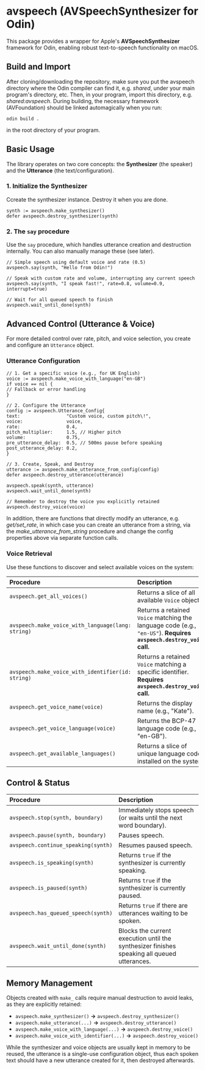 # avspeech (AVSpeechSynthesizer for Odin)

This package provides a wrapper for Apple's **AVSpeechSynthesizer** framework for Odin, enabling robust text-to-speech functionality on macOS.

## Build and Import

After cloning/downloading the repository, make sure you put the avspeech directory where the Odin compiler can find it, e.g. *shared*, under your main program's directory, etc. Then, in your program, import this directory, e.g. *shared:avspeech*. During building, the necessary framework (AVFoundation) should be linked automagically when you run:

```
odin build .
```

in the root directory of your program.

##  Basic Usage

The library operates on two core concepts: the **Synthesizer** (the speaker) and the **Utterance** (the text/configuration).

### 1. Initialize the Synthesizer

Ccreate the synthesizer instance. Destroy it when you are done.

```
synth := avspeech.make_synthesizer()
defer avspeech.destroy_synthesizer(synth)
```

### 2. The `say` procedure

Use the `say` procedure, which handles utterance creation and destruction internally. You can also manually manage these (see later).

```
// Simple speech using default voice and rate (0.5)
avspeech.say(synth, "Hello from Odin!")

// Speak with custom rate and volume, interrupting any current speech
avspeech.say(synth, "I speak fast!", rate=0.8, volume=0.9, interrupt=true)

// Wait for all queued speech to finish
avspeech.wait_until_done(synth)
```

## Advanced Control (Utterance & Voice)

For more detailed control over rate, pitch, and voice selection, you create and configure an `Utterance` object.

### Utterance Configuration

```
// 1. Get a specific voice (e.g., for UK English)
voice := avspeech.make_voice_with_language("en-GB")
if voice == nil {
// Fallback or error handling
}

// 2. Configure the Utterance
config := avspeech.Utterance_Config{
text:                 "Custom voice, custom pitch\!",
voice:                voice,
rate:                 0.4,
pitch_multiplier:     1.5, // Higher pitch
volume:               0.75,
pre_utterance_delay:  0.5, // 500ms pause before speaking
post_utterance_delay: 0.2,
}

// 3. Create, Speak, and Destroy
utterance := avspeech.make_utterance_from_config(config)
defer avspeech.destroy_utterance(utterance)

avspeech.speak(synth, utterance)
avspeech.wait_until_done(synth)

// Remember to destroy the voice you explicitly retained
avspeech.destroy_voice(voice)
```

In addition, there are functions that directly modify an utterance, e.g. *get/set_rate*, in which case you can create an utterance from a string, via the *make_utterance_from_string* procedure and change the config properties above via separate function calls.

### Voice Retrieval

Use these functions to discover and select available voices on the system:

| Procedure | Description |
| :--- | :--- |
| `avspeech.get_all_voices()` | Returns a slice of all available `Voice` objects. |
| `avspeech.make_voice_with_language(lang: string)` | Returns a retained `Voice` matching the language code (e.g., `"en-US"`). **Requires `avspeech.destroy_voice` call.** |
| `avspeech.make_voice_with_identifier(id: string)` | Returns a retained `Voice` matching a specific identifier. **Requires `avspeech.destroy_voice` call.** |
| `avspeech.get_voice_name(voice)` | Returns the display name (e.g., "Kate"). |
| `avspeech.get_voice_language(voice)` | Returns the BCP-47 language code (e.g., "en-GB"). |
| `avspeech.get_available_languages()` | Returns a slice of unique language codes installed on the system. |

## Control & Status

| Procedure | Description |
| :--- | :--- |
| `avspeech.stop(synth, boundary)` | Immediately stops speech (or waits until the next word boundary). |
| `avspeech.pause(synth, boundary)` | Pauses speech. |
| `avspeech.continue_speaking(synth)` | Resumes paused speech. |
| `avspeech.is_speaking(synth)` | Returns `true` if the synthesizer is currently speaking. |
| `avspeech.is_paused(synth)` | Returns `true` if the synthesizer is currently paused. |
| `avspeech.has_queued_speech(synth)` | Returns `true` if there are utterances waiting to be spoken. |
| `avspeech.wait_until_done(synth)` | Blocks the current execution until the synthesizer finishes speaking all queued utterances. |

## Memory Management

Objects created with `make_` calls require manual destruction to avoid leaks, as they are explicitly retained:

* `avspeech.make_synthesizer()` **→** `avspeech.destroy_synthesizer()`
* `avspeech.make_utterance(...)` **→** `avspeech.destroy_utterance()`
* `avspeech.make_voice_with_language(...)` **→** `avspeech.destroy_voice()`
* `avspeech.make_voice_with_identifier(...)` **→** `avspeech.destroy_voice()`

While the synthesizer and voice objects are usually kept in memory to be reused, the utterance is a single-use configuration object, thus each spoken text should have a new utterance created for it, then destroyed afterwards.
